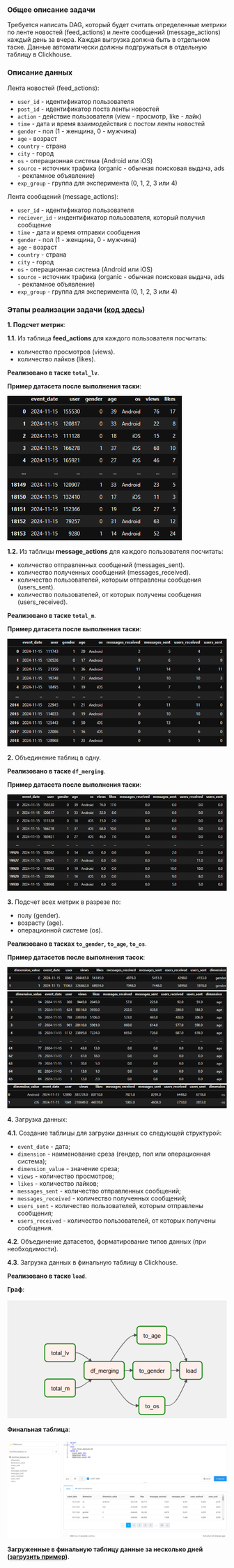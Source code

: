 ### Общее описание задачи
Требуется написать DAG, который будет считать определенные метрики по ленте новостей (feed_actions) и ленте сообщений (message_actions) каждый день за вчера. 
Каждая выгрузка должна быть в отдельном таске. 
Данные автоматически должны подгружаться в отдельную таблицу в Clickhouse.

### Описание данных
Лента новостей (feed_actions):
 - `user_id` - идентификатор пользователя
 - `post_id` - идентификатор поста ленты новостей
 - `action` - действие пользователя (view - просмотр, like - лайк)
 - `time` - дата и время взаимодействия с постом ленты новостей
 - `gender` - пол (1 - женщина, 0 - мужчина)
 - `age` - возраст
 - `country` - страна
 - `city` - город
 - `os` - операционная система (Android или iOS)
 - `source` - источник трафика (organic - обычная поисковая выдача, ads - рекламное объявление)
 - `exp_group` - группа для эксперимента (0, 1, 2, 3 или 4)

Лента сообщений (message_actions):
 - `user_id` - идентификатор пользователя
 - `reciever_id` - индентификатор пользователя, который получил сообщение
 - `time` - дата и время отправки сообщения
 - `gender` - пол (1 - женщина, 0 - мужчина)
 - `age` - возраст
 - `country` - страна
 - `city` - город
 - `os` - операционная система (Android или iOS)
 - `source` - источник трафика (organic - обычная поисковая выдача, ads - рекламное объявление)
 - `exp_group` - группа для эксперимента (0, 1, 2, 3 или 4)


### Этапы реализации задачи ([код здесь](https://github.com/Kateri-Che/etl-project/blob/main/etl_dag.py))
**1. Подсчет метрик**:

**1.1.** Из таблица **feed_actions** для каждого пользователя посчитать:

- количество просмотров (views).
- количество лайков (likes).

**Реализовано в таске `total_lv`**.

**Пример датасета после выполнения таски**:

![dataset:](https://github.com/Kateri-Che/etl-project/blob/main/total_lv.png)


**1.2.** Из таблицы **message_actions** для каждого пользователя посчитать:  
    
- количество отправленных сообщений (messages_sent).
- количество полученных сообщений (messages_received).
- количество пользователей, которым отправлены сообщения (users_sent).
- количество пользователей, от которых получены сообщения (users_received).

**Реализовано в таске `total_m`**.

**Пример датасета после выполнения таски**:

![dataset:](https://github.com/Kateri-Che/etl-project/blob/main/total_m.png)

**2.** Объединение таблиц в одну.

**Реализовано в таске `df_merging`**.

**Пример датасета после выполнения таски**:

![dataset:](https://github.com/Kateri-Che/etl-project/blob/main/df_merging.png)

**3.** Подсчет всеx метрик в разрезе по:
        
- полу (gender).
- возрасту (age).
- операционной системе (os).

**Реализовано в тасках `to_gender`, `to_age`, `to_os`**.

**Пример датасетов после выполнения тасок**:

![dataset:](https://github.com/Kateri-Che/etl-project/blob/main/to_gender.png)
![dataset:](https://github.com/Kateri-Che/etl-project/blob/main/to_age.png)
![dataset:](https://github.com/Kateri-Che/etl-project/blob/main/to_os.png)
   
**4.** Загрузка данных:

   **4.1**. Создание таблицы для загрузки данных со следующей структурой:
   - `event_date` - дата;
   - `dimension` - наименование среза (гендер, пол или операционная система);
   - `dimension_value` - значение среза;
   - `views` - количество просмотров;
   - `likes` - количество лайков;
   - `messages_sent` - количество отправленных сообщений;
   - `messages_received` - количество полученных сообщений;
   - `users_sent` - количество пользователей, которым отправлены сообщения;
   - `users_received` - количество пользователей, от которых получены сообщения.
     
   **4.2**. Oбъединение датасетов, форматирование типов данных (при необходимости).
   
   **4.3**. Загрузка данных в финальную таблицу в Clickhouse.

**Реализовано в таске `load`**.

**Граф**:

![dag:](https://github.com/Kateri-Che/etl-project/blob/main/etl_dag.png)

**Финальная таблица**:

![table:](https://github.com/Kateri-Che/etl-project/blob/main/clickhouse_data.png)

**Загруженные в финальную таблицу данные за несколько дней ([загрузить пример](https://github.com/Kateri-Che/etl-project/raw/main/etl_piece_of_data.xlsx))**.





